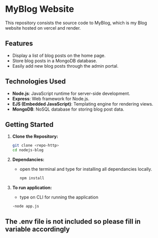 #  MyBlog Website

This repository consists the source code to MyBlog, which is my Blog website hosted on vercel and render.

## Features

- Display a list of blog posts on the home page.
- Store blog posts in a MongoDB database.
- Easily add new blog posts through the admin portal.

## Technologies Used

- **Node.js**: JavaScript runtime for server-side development.
- **Express**: Web framework for Node.js.
- **EJS (Embedded JavaScript)**: Templating engine for rendering views.
- **MongoDB**: NoSQL database for storing blog post data.

## Getting Started

1. **Clone the Repository:**

   ```bash
   git clone <repo-http>
   cd nodejs-blog

2. **Dependancies:**
    - open the terminal and type for installing all dependancies locally.
      ```bash
      npm install

3. **To run application:**
   - type on CLI for running the application
    ```bash
   -node app.js

## The .env file is not included so please fill in variable accordingly
